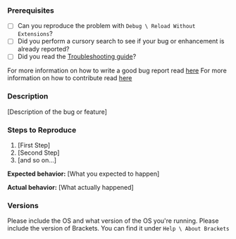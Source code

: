 ### Prerequisites

* [ ] Can you reproduce the problem with `Debug \ Reload Without Extensions`?
* [ ] Did you perform a cursory search to see if your bug or enhancement is already reported?
* [ ] Did you read the [Troubleshooting guide](https://github.com/adobe/brackets/wiki/Troubleshooting)?

For more information on how to write a good bug report read [here](https://github.com/adobe/brackets/wiki/How-to-Report-an-Issue)
For more information on how to contribute read [here](https://github.com/adobe/brackets/blob/master/CONTRIBUTING.md)

### Description

[Description of the bug or feature]

### Steps to Reproduce

1. [First Step]
2. [Second Step]
3. [and so on...]

**Expected behavior:** [What you expected to happen]

**Actual behavior:** [What actually happened]

### Versions

Please include the OS and what version of the OS you're running.
Please include the version of Brackets. You can find it under `Help \ About Brackets`
